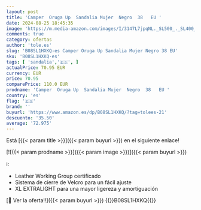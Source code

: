 ```yaml
---
layout: post
title: 'Camper  Oruga Up  Sandalia Mujer  Negro  38   EU '
date: 2024-08-25 18:45:35
image: 'https://m.media-amazon.com/images/I/3147L7jpqNL._SL500_._SL400_.jpg'
comments: true
category: ofertas
author: 'tole.es'
slug: 'B08SL1HXKQ-es Camper Oruga Up Sandalia Mujer Negro 38 EU'
sku: 'B08SL1HXKQ-es'
tags: [ 'sandalia','🇪🇸', ]
actualPrice: 70.95 EUR
currency: EUR
price: 70.95
comparePrice: 110.0 EUR
prodname: 'Camper  Oruga Up  Sandalia Mujer  Negro  38   EU '
country: 'es'
flag: '🇪🇸'
brand: ''
buyurl: 'https://www.amazon.es/dp/B08SL1HXKQ/?tag=tolees-21'
descuento: '35.50'
average: '72.975'
---
```


Está [{{< param title >}}]({{< param buyurl >}}) en el siguiente enlace!

[![{{< param prodname >}}]({{< param image >}})]({{< param buyurl >}})

ℹ️:

- Leather Working Group certificado
- Sistema de cierre de Velcro para un fácil ajuste
- XL EXTRALIGHT para una mayor ligereza y amortiguación

[🛒 Ver la oferta!!]({{< param buyurl >}})
{{<world>}}B08SL1HXKQ{{</world>}}
